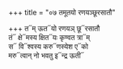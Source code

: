 +++
title = "०७ तमूतयो रणयञ्छूरसातौ"

+++
त᳓म् ऊत᳓यो रणयञ् छू᳓रसातौ  
तं᳓ क्षे᳓मस्य क्षित᳓यः कृण्वत त्रा᳓म्  
स᳓ वि᳓श्वस्य करु᳓णस्येश ए᳓को  
मरु᳓त्वान् नो भवतु इ᳓न्द्र ऊती᳓